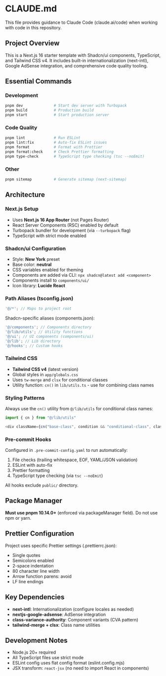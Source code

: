 # CLAUDE.md

This file provides guidance to Claude Code (claude.ai/code) when working with code in this repository.

## Project Overview

This is a Next.js 16 starter template with Shadcn/ui components, TypeScript, and Tailwind CSS v4. It includes built-in internationalization (next-intl), Google AdSense integration, and comprehensive code quality tooling.

## Essential Commands

### Development

```bash
pnpm dev              # Start dev server with Turbopack
pnpm build            # Production build
pnpm start            # Start production server
```

### Code Quality

```bash
pnpm lint             # Run ESLint
pnpm lint:fix         # Auto-fix ESLint issues
pnpm format           # Format with Prettier
pnpm format:check     # Check Prettier formatting
pnpm type-check       # TypeScript type checking (tsc --noEmit)
```

### Other

```bash
pnpm sitemap          # Generate sitemap (next-sitemap)
```

## Architecture

### Next.js Setup

- Uses **Next.js 16 App Router** (not Pages Router)
- React Server Components (RSC) enabled by default
- Turbopack bundler for development (via `--turbopack` flag)
- TypeScript with strict mode enabled

### Shadcn/ui Configuration

- Style: **New York** preset
- Base color: **neutral**
- CSS variables enabled for theming
- Components are added via CLI: `npx shadcn@latest add <component>`
- Components install to `components/ui/`
- Icon library: **Lucide React**

### Path Aliases (tsconfig.json)

```typescript
'@/*'; // Maps to project root
```

Shadcn-specific aliases (components.json):

```typescript
'@/components'; // Components directory
'@/lib/utils'; // Utility functions
'@/ui'; // UI components (components/ui)
'@/lib'; // Lib directory
'@/hooks'; // Custom hooks
```

### Tailwind CSS

- **Tailwind CSS v4** (latest version)
- Global styles in `app/globals.css`
- Uses `tw-merge` and `clsx` for conditional classes
- Utility function: `cn()` in `lib/utils.ts` - use for combining class names

### Styling Patterns

Always use the `cn()` utility from `@/lib/utils` for conditional class names:

```typescript
import { cn } from "@/lib/utils"

<div className={cn("base-class", condition && "conditional-class", className)} />
```

### Pre-commit Hooks

Configured in `.pre-commit-config.yaml` to run automatically:

1. File checks (trailing whitespace, EOF, YAML/JSON validation)
2. ESLint with auto-fix
3. Prettier formatting
4. TypeScript type checking (via `tsc --noEmit`)

All hooks exclude `public/` directory.

## Package Manager

**Must use pnpm 10.14.0+** (enforced via packageManager field). Do not use npm or yarn.

## Prettier Configuration

Project uses specific Prettier settings (.prettierrc.json):

- Single quotes
- Semicolons enabled
- 2-space indentation
- 80 character line width
- Arrow function parens: avoid
- LF line endings

## Key Dependencies

- **next-intl**: Internationalization (configure locales as needed)
- **nextjs-google-adsense**: AdSense integration
- **class-variance-authority**: Component variants (CVA pattern)
- **tailwind-merge + clsx**: Class name utilities

## Development Notes

- Node.js 20+ required
- All TypeScript files use strict mode
- ESLint config uses flat config format (eslint.config.mjs)
- JSX transform: `react-jsx` (no need to import React in components)
